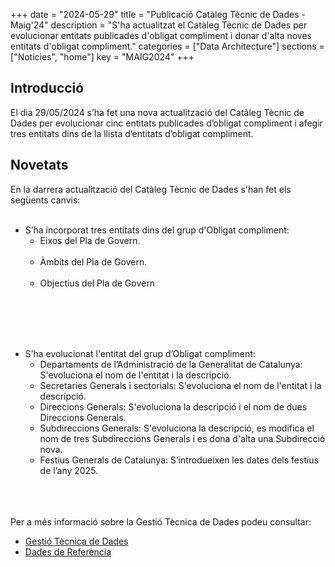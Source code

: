 +++
date        = "2024-05-29"
title       = "Publicació Catàleg Tècnic de Dades - Maig'24"
description = "S'ha actualitzat el Catàleg Tècnic de Dades per evolucionar entitats publicades d'obligat compliment i donar d'alta noves entitats d'obligat compliment."
categories  = ["Data Architecture"]
sections    = ["Notícies", "home"]
key = "MAIG2024"
+++

## Introducció

El dia 29/05/2024 s’ha fet una nova actualització del Catàleg Tècnic de Dades per evolucionar cinc entitats publicades d’obligat compliment i afegir tres entitats dins de la llista d’entitats d’obligat compliment.
 
## Novetats

En la darrera actualització del Catàleg Tècnic de Dades s'han fet els següents canvis:<br><br>

- S’ha incorporat tres entitats dins del grup d'Obligat compliment:<br>
  - Eixos del Pla de Govern.<br><br>
  - Àmbits del Pla de Govern.<br><br>
  - Objectius del Pla de Govern<br><br>
  
<br><br><br>

- S’ha evolucionat l'entitat del grup d’Obligat compliment:<br>
   - Departaments de l’Administració de la Generalitat de Catalunya: S'evoluciona el nom de l'entitat i la descripció.<br>
   - Secretaries Generals i sectorials: S'evoluciona el nom de l'entitat i la descripció.<br>
   - Direccions Generals: S'evoluciona la descripció i el nom de dues Direccions Generals. <br>
   - Subdireccions Generals: S'evoluciona la descripció, es modifica el nom de tres Subdireccions Generals i es dona d'alta una Subdirecció nova.<br>
   - Festius Generals de Catalunya: S’introdueixen les dates dels festius de l’any 2025.<br>
<br><br><br>

Per a més informació sobre la Gestió Tècnica de Dades podeu consultar:

* [Gestió Tècnica de Dades](https://canigo.ctti.gencat.cat/plataformes/dadesref/gestiodades/)
* [Dades de Referència](https://canigo.ctti.gencat.cat/plataformes/dadesref/dadesref/)

